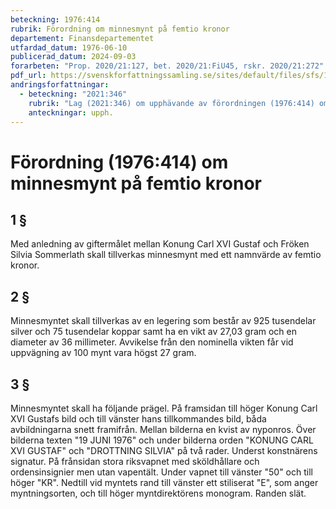 ```yaml
---
beteckning: 1976:414
rubrik: Förordning om minnesmynt på femtio kronor
departement: Finansdepartementet
utfardad_datum: 1976-06-10
publicerad_datum: 2024-09-03
forarbeten: "Prop. 2020/21:127, bet. 2020/21:FiU45, rskr. 2020/21:272"
pdf_url: https://svenskforfattningssamling.se/sites/default/files/sfs/1976-06/SFS1976-414.pdf
andringsforfattningar:
  - beteckning: "2021:346"
    rubrik: "Lag (2021:346) om upphävande av förordningen (1976:414) om minnesmynt på femtio kronor"
    anteckningar: upph.
---
```


# Förordning (1976:414) om minnesmynt på femtio kronor

## 1 §

Med anledning av giftermålet mellan Konung Carl XVI Gustaf och Fröken Silvia Sommerlath skall tillverkas minnesmynt med ett namnvärde av femtio kronor.

## 2 §

Minnesmyntet skall tillverkas av en legering som består av 925 tusendelar silver och 75 tusendelar koppar samt ha en vikt av 27,03 gram och en diameter av 36 millimeter. Avvikelse från den nominella vikten får vid uppvägning av 100 mynt vara högst 27 gram.

## 3 §

Minnesmyntet skall ha följande prägel. På framsidan till höger Konung Carl XVI Gustafs bild och till vänster hans tillkommandes bild, båda avbildningarna snett framifrån. Mellan bilderna en kvist av nyponros. Över bilderna texten "19 JUNI 1976" och under bilderna orden "KONUNG CARL XVI GUSTAF" och "DROTTNING SILVIA" på två rader. Underst konstnärens signatur. På frånsidan stora riksvapnet med sköldhållare och ordensinsignier men utan vapentält. Under vapnet till vänster "50" och till höger "KR". Nedtill vid myntets rand till vänster ett stiliserat "E", som anger myntningsorten, och till höger myntdirektörens monogram. Randen slät.